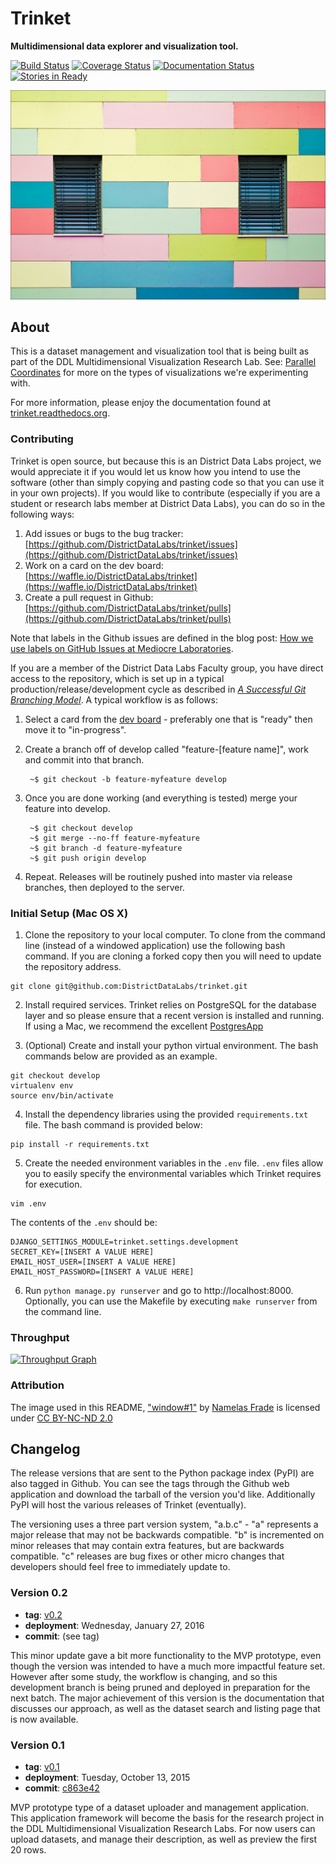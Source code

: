 # Trinket
**Multidimensional data explorer and visualization tool.**

[![Build Status][travis_img]][travis_href]
[![Coverage Status][coveralls_img]][coverals_href]
[![Documentation Status][rtfd_img]][rtfd_href]
[![Stories in Ready][waffle_img]][waffle_href]

[![Colorful Wall](docs/images/wall.jpg)][wall.jpg]

## About

This is a dataset management and visualization tool that is being built as part of the DDL Multidimensional Visualization Research Lab. See: [Parallel Coordinates](http://homes.cs.washington.edu/~jheer//files/zoo/ex/stats/parallel.html) for more on the types of visualizations we're experimenting with.

For more information, please enjoy the documentation found at [trinket.readthedocs.org](http://trinket.readthedocs.org/).

### Contributing

Trinket is open source, but because this is an District Data Labs project, we would appreciate it if you would let us know how you intend to use the software (other than simply copying and pasting code so that you can use it in your own projects). If you would like to contribute (especially if you are a student or research labs member at District Data Labs), you can do so in the following ways:

1. Add issues or bugs to the bug tracker: [https://github.com/DistrictDataLabs/trinket/issues](https://github.com/DistrictDataLabs/trinket/issues)
2. Work on a card on the dev board: [https://waffle.io/DistrictDataLabs/trinket](https://waffle.io/DistrictDataLabs/trinket)
3. Create a pull request in Github: [https://github.com/DistrictDataLabs/trinket/pulls](https://github.com/DistrictDataLabs/trinket/pulls)

Note that labels in the Github issues are defined in the blog post: [How we use labels on GitHub Issues at Mediocre Laboratories](https://mediocre.com/forum/topics/how-we-use-labels-on-github-issues-at-mediocre-laboratories).

If you are a member of the District Data Labs Faculty group, you have direct access to the repository, which is set up in a typical production/release/development cycle as described in _[A Successful Git Branching Model](http://nvie.com/posts/a-successful-git-branching-model/)_. A typical workflow is as follows:

1. Select a card from the [dev board](https://waffle.io/DistrictDataLabs/trinket) - preferably one that is "ready" then move it to "in-progress".

2. Create a branch off of develop called "feature-[feature name]", work and commit into that branch.

        ~$ git checkout -b feature-myfeature develop

3. Once you are done working (and everything is tested) merge your feature into develop.

        ~$ git checkout develop
        ~$ git merge --no-ff feature-myfeature
        ~$ git branch -d feature-myfeature
        ~$ git push origin develop

4. Repeat. Releases will be routinely pushed into master via release branches, then deployed to the server.

### Initial Setup (Mac OS X)

1. Clone the repository to your local computer.  To clone from the command line (instead of a windowed application) use the following bash command.  If you are cloning a forked copy then you will need to update the repository address.

```
git clone git@github.com:DistrictDataLabs/trinket.git
```

2. Install required services.  Trinket relies on PostgreSQL for the database layer and so please ensure that a recent version is installed and running.  If using a Mac, we recommend the excellent [PostgresApp](http://postgresapp.com/)

3. (Optional) Create and install your python virtual environment.  The bash commands below are provided as an example.

```
git checkout develop
virtualenv env
source env/bin/activate
```

4. Install the dependency libraries using the provided `requirements.txt` file.  The bash command is provided below:

```
pip install -r requirements.txt
```

5. Create the needed environment variables in the `.env` file.  `.env` files allow you to easily specify the environmental variables which Trinket requires for execution.

```
vim .env
```

The contents of the `.env` should be:

```
DJANGO_SETTINGS_MODULE=trinket.settings.development
SECRET_KEY=[INSERT A VALUE HERE]
EMAIL_HOST_USER=[INSERT A VALUE HERE]
EMAIL_HOST_PASSWORD=[INSERT A VALUE HERE]
```

6. Run `python manage.py runserver` and go to http://localhost:8000.  Optionally, you can use the Makefile by executing `make runserver` from the command line.

### Throughput

[![Throughput Graph](https://graphs.waffle.io/DistrictDataLabs/trinket/throughput.svg)](https://waffle.io/DistrictDataLabs/trinket/metrics)

### Attribution

The image used in this README, ["window#1"][wall.jpg] by [Namelas Frade](https://www.flickr.com/photos/zingh/) is licensed under [CC BY-NC-ND 2.0](https://creativecommons.org/licenses/by-nc-nd/2.0/)

## Changelog

The release versions that are sent to the Python package index (PyPI) are also tagged in Github. You can see the tags through the Github web application and download the tarball of the version you'd like. Additionally PyPI will host the various releases of Trinket (eventually).

The versioning uses a three part version system, "a.b.c" - "a" represents a major release that may not be backwards compatible. "b" is incremented on minor releases that may contain extra features, but are backwards compatible. "c" releases are bug fixes or other micro changes that developers should feel free to immediately update to.

### Version 0.2

* **tag**: [v0.2](https://github.com/DistrictDataLabs/trinket/releases/tag/v0.2)
* **deployment**: Wednesday, January 27, 2016
* **commit**: (see tag)

This minor update gave a bit more functionality to the MVP prototype, even though the version was intended to have a much more impactful feature set. However after some study, the workflow is changing, and so this development branch is being pruned and deployed in preparation for the next batch. The major achievement of this version is the documentation that discusses our approach, as well as the dataset search and listing page that is now available.

### Version 0.1

* **tag**: [v0.1](https://github.com/DistrictDataLabs/trinket/releases/tag/v0.1)
* **deployment**: Tuesday, October 13, 2015
* **commit**: [c863e42](https://github.com/DistrictDataLabs/trinket/commit/c863e421292be4eaeab36a9233f6ed7e0068679b)

MVP prototype type of a dataset uploader and management application. This application framework will become the basis for the research project in the DDL Multidimensional Visualization Research Labs. For now users can upload datasets, and manage their description, as well as preview the first 20 rows.

<!-- References -->
[travis_img]: https://travis-ci.org/DistrictDataLabs/trinket.svg?branch=master
[travis_href]: https://travis-ci.org/DistrictDataLabs/trinket
[coveralls_img]: https://coveralls.io/repos/DistrictDataLabs/trinket/badge.svg?branch=master&service=github
[coverals_href]: https://coveralls.io/github/DistrictDataLabs/trinket?branch=master
[waffle_img]: https://badge.waffle.io/DistrictDataLabs/trinket.png?label=ready&title=Ready
[waffle_href]: https://waffle.io/DistrictDataLabs/trinket
[rtfd_img]: https://readthedocs.org/projects/trinket/badge/?version=latest
[rtfd_href]: http://trinket.readthedocs.org/en/latest/?badge=latest
[wall.jpg]: https://flic.kr/p/75C2ac

